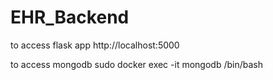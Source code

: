 # EHR_Backend

to access flask app
http://localhost:5000

to access mongodb
sudo docker exec -it mongodb /bin/bash